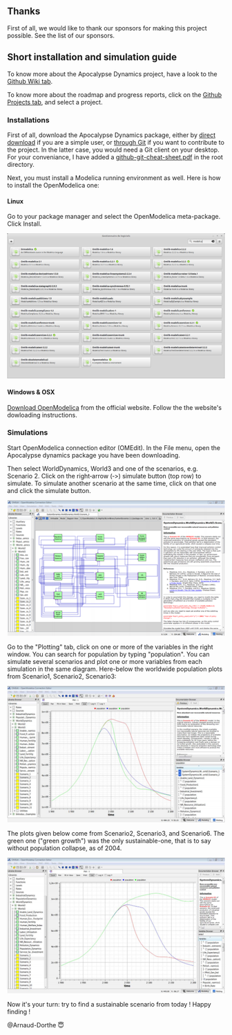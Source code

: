 ## Thanks 
First of all, we would like to thank our sponsors for making this project possible. See the list of our sponsors.


## Short installation and simulation guide

To know more about the Apocalypse Dynamics project, have a look to the [Github Wiki tab](https://github.com/Arnaud-Dorthe/ApocalypseDynamics/wiki).

To know more about the roadmap and progress reports, click on the [Github Projects tab](https://github.com/Arnaud-Dorthe/ApocalypseDynamics/projects), and select a project.

### Installations

First of all, download the Apocalypse Dynamics package, either by [direct download](https://github.com/Arnaud-Dorthe/ApocalypseDynamics/archive/master.zip) if you are a simple user, or [through Git](https://github.com/Arnaud-Dorthe/ApocalypseDynamics.git) if you want to contribute to the project. In the latter case, you would need a Git client on your desktop. For your conveniance, I have added a [github-git-cheat-sheet.pdf](https://github.com/Arnaud-Dorthe/ApocalypseDynamics/blob/master/github-git-cheat-sheet.pdf) in the root directory.

Next, you must install a Modelica running environment as well. Here is how to install the OpenModelica one:

#### Linux

Go to your package manager and select the OpenModelica meta-package. Click Install.

![Linux Package Manager](UsersGuide/GitHub%20Images/Modelica%20Package%20Manager.png)


#### Windows & OSX

 [Download OpenModelica](https://www.openmodelica.org/download/download-linux) from the official website.
 Follow the the website's dowloading instructions.


### Simulations

Start OpenModelica connection editor (OMEdit). 
In the File menu, open the Apocalypse dynamics package you have been downloading. 

Then select WorldDynamics, World3 and one of the scenarios, e.g. Scenario 2. 
Click on the right‐arrow (‐>) simulate button (top row) to simulate. 
To simulate another scenario at the same time, click on that one and click the simulate button.

![simulate](UsersGuide/GitHub%20Images/Screenshot%20scenario%203.png)

Go to the "Plotting" tab, click on one or more of the variables in the right window. You can search for population by typing "population". You can simulate several scenarios and plot one or more variables from each simulation in the same diagram. Here-below the worldwide population plots from Scenario1, Scenario2, Scenario3:

![Scenario1, Scenario2, Scenario3](UsersGuide/GitHub%20Images/Scenario1%2C%20Scenario2%2C%20Scenario3%20population.png)

The plots given below come from Scenario2, Scenario3, and Scenario6. The green one ("green growth") was the only sustainable-one, that is to say without population collapse, as of 2004.

![Previous sustainable scenario](UsersGuide/GitHub%20Images/Scenario2%2C%20Scenario3%2C%20Scenario6%20population.png)

Now it's your turn: try to find a sustainable scenario from today !
Happy finding !

@Arnaud-Dorthe
:innocent:
